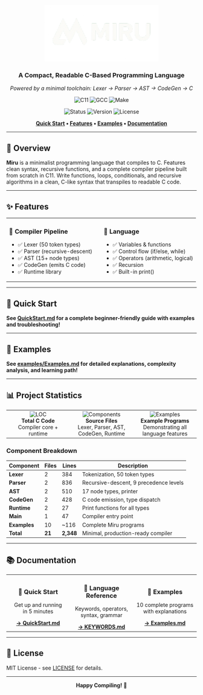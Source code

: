 <div align="center">

<img src="Miru.png" alt="Miru Logo" width="300"/>

### A Compact, Readable C-Based Programming Language

_Powered by a minimal toolchain: Lexer → Parser → AST → CodeGen → C_

<p align="center">
  <img src="https://img.shields.io/badge/C-11-00599C?style=for-the-badge&logo=c&logoColor=white" alt="C11"/>
  <img src="https://img.shields.io/badge/GCC-Compiler-A42E2B?style=for-the-badge&logo=gnu&logoColor=white" alt="GCC"/>
  <img src="https://img.shields.io/badge/Make-Build-427819?style=for-the-badge" alt="Make"/>
</p>

<p align="center">
  <img src="https://img.shields.io/badge/Status-Alpha-success?style=flat-square" alt="Status"/>
  <img src="https://img.shields.io/badge/Version-0.2.0-blue?style=flat-square" alt="Version"/>
  <img src="https://img.shields.io/badge/License-MIT-green?style=flat-square" alt="License"/>
</p>

<p align="center" style="font-weight: bold;">
  <a href="#-quick-start">Quick Start</a> •
  <a href="#-features">Features</a> •
  <a href="#-examples">Examples</a> •
  <a href="#-documentation">Documentation</a>
</p>

</div>

---

## 📖 Overview

**Miru** is a minimalist programming language that compiles to C. Features clean syntax, recursive functions, and a complete compiler pipeline built from scratch in C11. Write functions, loops, conditionals, and recursive algorithms in a clean, C-like syntax that transpiles to readable C code.

---

## ✨ Features

<table>
<tr>
<td width="50%">

### 🔧 Compiler Pipeline

- ✅ Lexer (50 token types)
- ✅ Parser (recursive-descent)
- ✅ AST (15+ node types)
- ✅ CodeGen (emits C code)
- ✅ Runtime library

</td>
<td width="50%">

### 📝 Language

- ✅ Variables & functions
- ✅ Control flow (if/else, while)
- ✅ Operators (arithmetic, logical)
- ✅ Recursion
- ✅ Built-in print()

</td>
</tr>
</table>

---

## 🚀 Quick Start

**See [QuickStart.md](QuickStart.md) for a complete beginner-friendly guide with examples and troubleshooting!**

---

## 📝 Examples

**See [examples/Examples.md](examples/Examples.md) for detailed explanations, complexity analysis, and learning path!**

---

## 📊 Project Statistics

<table>
<tr>
<td align="center" width="25%">
<img src="https://img.shields.io/badge/Lines_of_Code-2,232-blue?style=for-the-badge" alt="LOC"/><br/>
<b>Total C Code</b><br/>
Compiler core + runtime
</td>
<td align="center" width="25%">
<img src="https://img.shields.io/badge/Components-9-green?style=for-the-badge" alt="Components"/><br/>
<b>Source Files</b><br/>
Lexer, Parser, AST, CodeGen, Runtime
</td>
<td align="center" width="25%">
<img src="https://img.shields.io/badge/Examples-10-orange?style=for-the-badge" alt="Examples"/><br/>
<b>Example Programs</b><br/>
Demonstrating all language features
</td>
</tr>
</table>

### Component Breakdown

| Component    | Files  | Lines | Description                            |
| ------------ | ------ | ----- | -------------------------------------- |
| **Lexer**    | 2      | 384   | Tokenization, 50 token types           |
| **Parser**   | 2      | 836   | Recursive-descent, 9 precedence levels |
| **AST**      | 2      | 510   | 17 node types, printer                 |
| **CodeGen**  | 2      | 428   | C code emission, type dispatch         |
| **Runtime**  | 2      | 27    | Print functions for all types          |
| **Main**     | 1      | 47    | Compiler entry point                   |
| **Examples** | 10     | ~116  | Complete Miru programs                 |
| **Total**    | **21** | **2,348** | Minimal, production-ready compiler |

---

## 📚 Documentation

<table>
<tr>
<td align="center" width="25%">
<h3>🚀 Quick Start</h3>
<p>Get up and running<br/>in 5 minutes</p>
<a href="./QuickStart.md"><b>→ QuickStart.md</b></a>
</td>
<td align="center" width="25%">
<h3>📖 Language Reference</h3>
<p>Keywords, operators,<br/>syntax, grammar</p>
<a href="./KEYWORDS.md"><b>→ KEYWORDS.md</b></a>
</td>
<td align="center" width="25%">
<h3>📝 Examples</h3>
<p>10 complete programs<br/>with explanations</p>
<a href="./examples/Examples.md"><b>→ Examples.md</b></a>
</td>
</tr>
</table>

---

## 📄 License

MIT License - see [LICENSE](LICENSE) for details.

---

<div align="center">

**Happy Compiling!** 🚀

</div>
